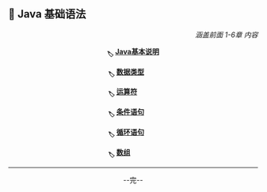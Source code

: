 ## 🚀 Java 基础语法

<div align="right">
    <i>涵盖前面 1-6章 内容</i>
</div>

<div align="center">

<b>

<sub>🏷</sub> [Java基本说明](%E7%AB%A0%E8%8A%821.md) 

<sub>🏷</sub> [数据类型](%E7%AB%A0%E8%8A%822.md)&emsp;&emsp;

<sub>🏷</sub> [运算符](%E7%AB%A0%E8%8A%823.md)&emsp;&emsp;&emsp;

<sub>🏷</sub> [条件语句](%E7%AB%A0%E8%8A%824.md)&emsp;&emsp;

<sub>🏷</sub> [循环语句](%E7%AB%A0%E8%8A%825.md)&emsp;&emsp;

<sub>🏷</sub> [数组](%E7%AB%A0%E8%8A%826.md)&emsp;&emsp;&emsp;&emsp;
</b>

<hr>

--完--

</div>
